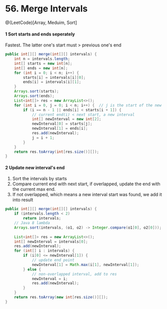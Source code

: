 # 56. Merge Intervals
@(LeetCode)[Array, Meduim, Sort]
#### 1 Sort starts and ends seperately
Fastest.
The latter one's start must > previous one's end

```java
public int[][] merge(int[][] intervals) {
    int n = intervals.length;
    int[] starts = new int[n];
    int[] ends = new int[n];
    for (int i = 0; i < n; i++) {
        starts[i] = intervals[i][0];
        ends[i] = intervals[i][1];
    }
    Arrays.sort(starts);
    Arrays.sort(ends);
    List<int[]> res = new ArrayList<>();
    for (int i = 0, j = 0; i < n; i++) {  // j is the start of the new interval
        if (i == n - 1 || ends[i] < starts[i + 1]) {
            // current end(i) < next start, a new interval
            int[] newInterval = new int[2];
            newInterval[0] = starts[j];
            newInterval[1] = ends[i];
            res.add(newInterval);
            j = i + 1;
        }
    }
    return res.toArray(int[res.size()][]);
}
```

#### 2 Update new interval's end
1. Sort the intervals by starts
2. Compare current end with next start, if overlapped, update the end with the current max end.
3. If not overlapped, which means a new interval start was found, we add it into result

```java
public int[][] merge(int[][] intervals) {
    if (intervals.length < 2)
        return intervals;
    // Java 8 lambda
    Arrays.sort(intervals, (o1, o2) -> Integer.compare(o1[0], o2[0]));
    
    List<int[]> res = new ArrayList<>();
    int[] newInterval = intervals[0];
    res.add(newInterval);
    for (int[] i : intervals) {
        if (i[0] <= newInterval[1]) {
	        // update end point
            newInterval[1] = Math.max(i[1], newInterval[1]);
        } else {
	        // non-overlapped interval, add to res
            newInterval = i;
            res.add(newInterval);
        }
    }
    return res.toArray(new int[res.size()][]);
}
```